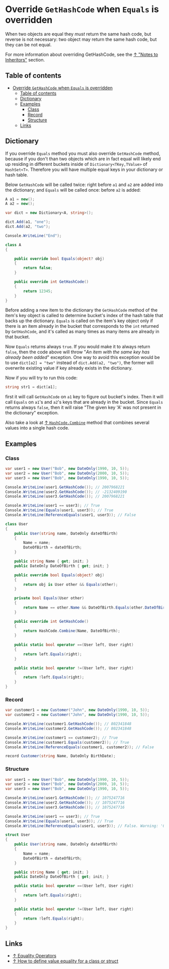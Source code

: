 # Override `GetHashCode` when `Equals` is overridden

When two objects are equal they _must_ return the same hash code, but reverse is not necessary: two object may return the same hash code, but they can be not equal.

 For more information about overriding GetHashCode, see the [↑ "Notes to Inheritors"](https://learn.microsoft.com/en-us/dotnet/api/system.object.gethashcode#notes-to-inheritors) section.

## Table of contents

- [Override `GetHashCode` when `Equals` is overridden](#override-gethashcode-when-equals-is-overridden)
  - [Table of contents](#table-of-contents)
  - [Dictionary](#dictionary)
  - [Examples](#examples)
    - [Class](#class)
    - [Record](#record)
    - [Structure](#structure)
  - [Links](#links)

## Dictionary

If you override `Equals` method you must also override `GetHashCode` method, because if you don't than two objects which are in fact equal will likely end up residing in different buckets inside of `Dictionary<TKey,TValue>` of `HashSet<T>`. Therefore you will have multiple equal keys in your dictionary or hash table.

Below `GetHashCode` will be called twice: right before `a1` and `a2` are added into the dictionary; and `Equals` will be called once: before `a2` is added:

```csharp
A a1 = new();
A a2 = new();

var dict = new Dictionary<A, string>();

dict.Add(a1, "one");
dict.Add(a2, "two");

Console.WriteLine("End");

class A
{

    public override bool Equals(object? obj)
    {
        return false;
    }

    public override int GetHashCode()
    {
        return 12345;
    }
}
```

Before adding a new item to the dictionary the `GetHashCode` method of the item's key object is called to determine bucket's index of the hash table that backs up the dictionary. `Equals` is called on the item's key object only if there is an item already in the bucket that corresponds to the `int` returned by `GetHashCode`, and it's called as many times as many items are already in that bucket.

Now `Equals` returns always `true`. If you would make it to always return `false`, then the code above will throw "_An item with the same key has already been added_" exception. One way to avoid this exception would be to use `dict[a2] = "two"` instead of `dict.Add(a2, "two")`, the former will overwrite existing value if key already exists in the dictionary.

Now if you will try to run this code:

```csharp
string str1 = dict[a1];
```

first it will call `GetHashCode` on `a1` key to figure out bucket's index. Then it will call `Equals` on `a1`'s and `a2`'s keys that are already in the bucket. Since `Equals` returns always `false`, then it will raise "The given key 'A' was not present in the dictionary" exception.

Also take a look at [↑ `HashCode.Combine`](https://docs.microsoft.com/en-us/dotnet/api/system.hashcode.combine) method that combines several values into a single hash code.

## Examples

### Class

```csharp
var user1 = new User("Bob", new DateOnly(1990, 10, 5));
var user2 = new User("Bob", new DateOnly(2000, 10, 5));
var user3 = new User("Bob", new DateOnly(1990, 10, 5));

Console.WriteLine(user1.GetHashCode()); // 2007968221
Console.WriteLine(user2.GetHashCode()); // -2132409190
Console.WriteLine(user3.GetHashCode()); // 2007968221

Console.WriteLine(user1 == user3); // True
Console.WriteLine(Equals(user1, user3)); // True
Console.WriteLine(ReferenceEquals(user1, user3)); // False

class User
{
    public User(string name, DateOnly dateOfBirth)
    {
        Name = name;
        DateOfBirth = dateOfBirth;
    }

    public string Name { get; init; }
    public DateOnly DateOfBirth { get; init; }

    public override bool Equals(object? obj)
    {
        return obj is User other && Equals(other);
    }

    private bool Equals(User other)
    {
        return Name == other.Name && DateOfBirth.Equals(other.DateOfBirth);
    }

    public override int GetHashCode()
    {
        return HashCode.Combine(Name, DateOfBirth);
    }
    
    public static bool operator ==(User left, User right)
    {
        return left.Equals(right);
    }

    public static bool operator !=(User left, User right)
    {
        return !left.Equals(right);
    }
}
```

### Record

```csharp
var customer1 = new Customer("John", new DateOnly(1990, 10, 5));
var customer2 = new Customer("John", new DateOnly(1990, 10, 5));

Console.WriteLine(customer1.GetHashCode()); // 802341848
Console.WriteLine(customer2.GetHashCode()); // 802341848

Console.WriteLine(customer1 == customer2); // True
Console.WriteLine(customer1.Equals(customer2)); // True
Console.WriteLine(ReferenceEquals(customer1, customer2)); // False

record Customer(string Name, DateOnly BirthDate);
```

### Structure

```csharp
var user1 = new User("Bob", new DateOnly(1990, 10, 5));
var user2 = new User("Bob", new DateOnly(2000, 10, 5));
var user3 = new User("Bob", new DateOnly(1990, 10, 5));

Console.WriteLine(user1.GetHashCode()); // 1075247716
Console.WriteLine(user2.GetHashCode()); // 1075247716
Console.WriteLine(user3.GetHashCode()); // 1075247716

Console.WriteLine(user1 == user3); // True
Console.WriteLine(Equals(user1, user3)); // True
Console.WriteLine(ReferenceEquals(user1, user3)); // False. Warning: 'Object.ReferenceEquals' is always false because it is called with value type

struct User
{
    public User(string name, DateOnly dateOfBirth)
    {
        Name = name;
        DateOfBirth = dateOfBirth;
    }

    public string Name { get; init; }
    public DateOnly DateOfBirth { get; init; }

    public static bool operator ==(User left, User right)
    {
        return left.Equals(right);
    }

    public static bool operator !=(User left, User right)
    {
        return !left.Equals(right);
    }
}
```

## Links

- [↑ Equality Operators](https://docs.microsoft.com/en-us/dotnet/standard/design-guidelines/equality-operators)
- [↑ How to define value equality for a class or struct](https://docs.microsoft.com/en-us/dotnet/csharp/programming-guide/statements-expressions-operators/how-to-define-value-equality-for-a-type)
